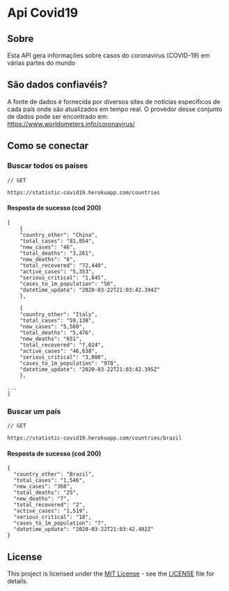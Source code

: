 # Api Covid19

## Sobre

Esta API gera informações sobre casos do coronavirus (COVID-19) em várias partes do mundo 


## São dados confiavéis?

A fonte de dados é fornecida por diversos sites de notícias específicos de cada país onde são atualizados em tempo real. 
O provedor desse conjunto de dados pode ser encontrado em: https://www.worldometers.info/coronavirus/

## Como se conectar

### Buscar todos os países


```
// GET

https://statistic-covid19.herokuapp.com/countries
```

#### Resposta de sucesso (cod 200)
```
[
    {
    "country_other": "China",
    "total_cases": "81,054",
    "new_cases": "46",
    "total_deaths": "3,261",
    "new_deaths": "6",
    "total_recovered": "72,440",
    "active_cases": "5,353",
    "serious_critical": "1,845",
    "cases_to_1m_population": "56",
    "datetime_update": "2020-03-22T21:03:42.394Z"
    },

    {
    "country_other": "Italy",
    "total_cases": "59,138",
    "new_cases": "5,560",
    "total_deaths": "5,476",
    "new_deaths": "651",
    "total_recovered": "7,024",
    "active_cases": "46,638",
    "serious_critical": "3,000",
    "cases_to_1m_population": "978",
    "datetime_update": "2020-03-22T21:03:42.395Z"
    },

...
]
```
### Buscar um país
```
// GET

https://statistic-covid19.herokuapp.com/countries/brazil
```

#### Resposta de sucesso (cod 200)
```
{
  "country_other": "Brazil",
  "total_cases": "1,546",
  "new_cases": "368",
  "total_deaths": "25",
  "new_deaths": "7",
  "total_recovered": "2",
  "active_cases": "1,519",
  "serious_critical": "18",
  "cases_to_1m_population": "7",
  "datetime_update": "2020-03-22T21:03:42.402Z"
}
```
## License 

This project is licensed under the [MIT License](https://opensource.org/licenses/MIT) - see the [LICENSE](LICENSE) file for details.
